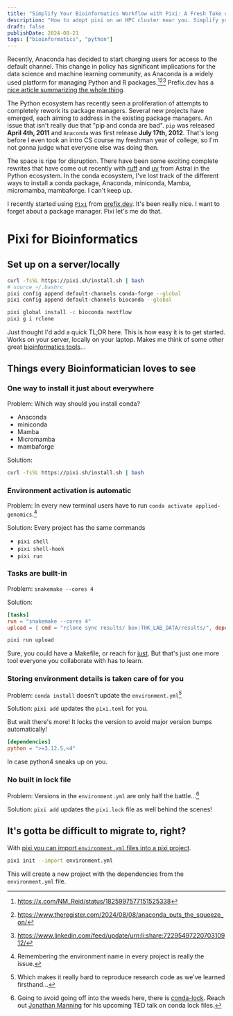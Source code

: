 ```yaml
---
title: "Simplify Your Bioinformatics Workflow with Pixi: A Fresh Take on Conda"
description: "How to adopt pixi on an HPC cluster near you. Simplify your bioinformatics workflow today, with Pixi!"
draft: false
publishDate: 2024-08-21
tags: ["bioinformatics", "python"]
---
```


Recently, Anaconda has decided to start charging users for access to the default channel. This change in policy has significant implications for the data science and machine learning community, as Anaconda is a widely used platform for managing Python and R packages.[^1][^2][^3] Prefix.dev has a [nice article summarizing the whole thing](https://prefix.dev/blog/towards_a_vendor_lock_in_free_conda_experience).

The Python ecosystem has recently seen a proliferation of attempts to completely rework its package managers. Several new projects have emerged, each aiming to address in the existing package managers. An issue that isn't really due that "pip and conda are bad". `pip` was released **April 4th, 2011** and `Anaconda` was first release **July 17th, 2012**. That's long before I even took an intro CS course my freshman year of college, so I'm not gonna judge what everyone else was doing then.

The space is ripe for disruption. There have been some exciting complete rewrites that have come out recently with [ruff](https://docs.astral.sh/ruff) and [uv](https://docs.astral.sh/uv/) from Astral in the Python ecosystem. In the conda ecosystem, I've lost track of the different ways to install a conda package, Anaconda, miniconda, Mamba, micromamba, mambaforge. I can't keep up.

I recently started using [`Pixi`](https://pixi.sh/latest/) from [prefix.dev](https://prefix.dev/). It's been really nice. I want to forget about a package manager. Pixi let's me do that.

# Pixi for Bioinformatics

## Set up on a server/locally

```bash
curl -fsSL https://pixi.sh/install.sh | bash
# source ~/.bashrc
pixi config append default-channels conda-forge --global
pixi config append default-channels bioconda --global

pixi global install -c bioconda nextflow
pixi g i rclone
```

Just thought I'd add a quick TL;DR here. This is how easy it is to get started. Works on your server, locally on your laptop. Makes me think of some other great [bioinformatics tools](https://www.nextflow.io/)...

## Things every Bioinformatician loves to see

### One way to install it just about everywhere

Problem: Which way should you install conda?

- Anaconda
- miniconda
- Mamba
- Micromamba
- mambaforge

Solution:

```bash
curl -fsSL https://pixi.sh/install.sh | bash
```

### Environment activation is automatic

Problem: In every new terminal users have to run `conda activate applied-genomics`.[^5]

Solution: Every project has the same commands

- `pixi shell`
- `pixi shell-hook`
- `pixi run`

### Tasks are built-in

Problem: `snakemake --cores 4`

Solution:

```toml
[tasks]
run = "snakemake --cores 4"
upload = { cmd = "rclone sync results/ box:THK_LAB_DATA/results/", depends-on = ["run"] }
```

```sh
pixi run upload
```

Sure, you could have a Makefile, or reach for [just](https://github.com/casey/just). But that's just one more tool everyone you collaborate with has to learn.

### Storing environment details is taken care of for you

Problem: `conda install` doesn't update the `environment.yml`[^4]

Solution: `pixi add` updates the `pixi.toml` for you.

But wait there's more!
It locks the version to avoid major version bumps automatically!

```toml
[dependencies]
python = ">=3.12.5,<4"
```

In case python4 sneaks up on you.

### No built in lock file

Problem: Versions in the `environment.yml` are only half the battle...[^6]

Solution: `pixi add` updates the `pixi.lock` file as well behind the scenes!

## It's gotta be difficult to migrate to, right?

With [pixi you can import `environment.yml` files into a pixi project](https://pixi.sh/latest/switching_from/conda/#automated-switching).

```bash
pixi init --import environment.yml
```

This will create a new project with the dependencies from the `environment.yml` file.

<!-- TODO # Conclusion -->

[^1]: https://x.com/NM_Reid/status/1825997577151525338

[^2]: https://www.theregister.com/2024/08/08/anaconda_puts_the_squeeze_on/

[^3]: https://www.linkedin.com/feed/update/urn:li:share:7229549722070310912/

[^4]: Which makes it really hard to reproduce research code as we've learned firsthand...

[^5]: Remembering the environment name in every project is really the issue.

[^6]: Going to avoid going off into the weeds here, there is [conda-lock](https://github.com/conda/conda-lock). Reach out [Jonathan Manning](https://github.com/pinin4fjords) for his upcoming TED talk on conda lock files.
